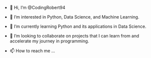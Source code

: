 - 👋 Hi, I’m @CodingRobert94
- 👀 I’m interested in Python, Data Science, and Machine Learning.

- 🌱 I’m currently learning Python and its applications in Data Science.

- 💞️ I’m looking to collaborate on projects that I can learn from and accelerate my journey in programming.

- 📫 How to reach me ...

<!---
CodingRobert94/CodingRobert94 is a ✨ special ✨ repository because its `README.md` (this file) appears on your GitHub profile.
You can click the Preview link to take a look at your changes.
--->
